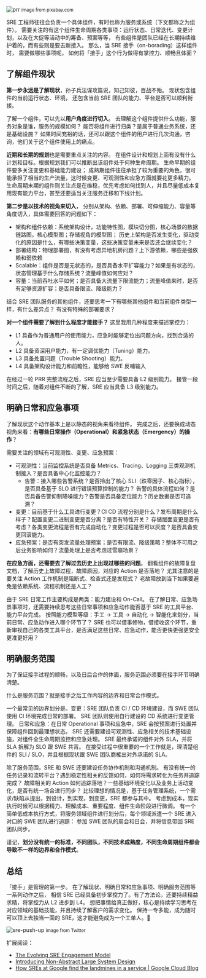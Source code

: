 

![prr](https://e25ba8-log4d-c.dijingchao.com/upload_dropbox/202106/prr.png)
<small>image from pixabay.com</small>

SRE 工程师往往会负责一个具体组件，有时也称为服务或系统（下文都称之为组件）。
需要关注的有这个组件生命周期各类事项：运行状态、日常迭代、变更计划，以及在大促等活动中的筹备、预案等等，
有些组件是团队已经在长期持续维护着的，而有些则是要去新接入。
那么，当 SRE 接手（on-borading）这样组件时， 需要做哪些事项呢，
如何将「接手」这个行为做得有掌控力、顺畅且体面？

## 了解组件现状

**第一步永远是了解现状**，孙子兵法谋攻篇说，知己知彼，百战不殆。
现状包含组件的当前运行状态、环境，
还包含当前 SRE 团队的能力、平台是否可以顺利衔接。

<!-- more -->

了解一个组件，可以先以**用户角度进行切入**。
去理解这个组件提供什么功能，服务对象是谁，服务的规模如何？
能否将组件进行归类？是属于普通业务系统，还是基础设施？
如果时间充裕的话，还可以跟这个组件的用户进行几次沟通，咨询，他们关于这个组件使用上的痛点。

**近期和长期的规划**也是需要重点关注的内容。
在组件设计和规划上面有没有什么计划和目标。根据规划我们可以推断出该组件处于何种生命周期。
生命早期的组件要多关注变更和基础能力建设；
成熟期组件往往承担了较为重要的角色，很可能承担了相当的生产流量，这时候变更、可观测性和应急方面就要花更多精力。
生命周期末期的组件则关注点是在维稳，优先考虑如何找到人，并且尽量低成本复用现有能力平台，甚至还要适当关注服务迁移和下线计划。

**第二步是以技术的视角来切入**，
分别从架构、依赖、部署、可伸缩能力、容量等角度切入，具体需要回答的问题如下：

- 架构和组件依赖：系统架构设计，功能特性图，模块切分图，核心场景的数据链路图，核心模型图；存储视角的模型图；
  历史上架构是否发生变化，驱动变化的原因是什么，有哪些决策变量，这些决策变量未来是否还会继续变化？
- 部署结构：物理部署图，有没有考虑异地机房问题？上下游依赖，哪些是强依赖和弱依赖
- Scalable：组件是否是无状态的，是否具备水平扩容能力？如果是有状态的，状态管理基于什么存储系统？流量峰值如何应对？
- 容量：当前吞吐水平如何；是否具备大流量下限流能力；流量峰值来时，是否有足够资源扩容；是否具备限流、降级能力？

结合 SRE 团队服务的其他组件，还要思考一下有哪些其他组件和当前组件类型一样，有什么差异点？
有没有特殊的部署要求？

**对一个组件需要了解到什么程度才能接手？** 这里我用几种程度来描述掌控力：

- L1 具备作为普通用户的使用能力，应急时能够定位出问题方向，找到合适的人。
- L2 具备资深用户能力，有一定调优能力（Tuning）能力。
- L3 具备处置问题（Trouble Shooting）能力。
- L4 具备架构设计能力和前瞻性，能够给 SWE 反哺输入

在经过一轮 PRR 完整流程之后，SRE 应当至少需要具备 L2 级别能力。
接管一段时间之后，随着对组件不断的了解，SRE 应当具备 L3 级别能力。

## 明确日常和应急事项

了解现状这个动作基本上是以静态的视角来看待组件。
完成之后，还要换成动态视角来看：**有哪些日常操作（Operational）和紧急状态（Emergency）的操作**？

需要关注的领域有可观测性、变更、应急预案：

- 可观测性：当前监控系统是否具备 Metrics、Tracing、Logging 三类观测机制接入？是否具备中心化监控能力？
  - 告警：接入哪些告警系统？是否拎出了核心 SLI（跌零因子、核心指标），是否具备基于 SLO 进行错误预算控制的能力？
    告警的具体流程如何？是否具备告警抑制降噪能力？告警是否具备定位能力？历史数据是否可追溯？
- 变更：目前基于什么工具进行变更？CI CD 流程分别是什么？发布周期是什么样子？配置变更二进制变更是否分离？是否有特性开关？
  存储层面变更是否有考虑？各类变更流程是否有完成自动化？变更过程是否可以灰度？是否具备变更回滚能力。
- 应急预案：是否有突发流量处理预案；是否有限流、降级策略？整体不可用之后业务影响如何？流量处理上是否考虑过雪崩场景？

**在应急方面，还需要去了解过去历史上出现过哪些的问题**。
翻看组件的故障复盘文档，了解历史上故障过程，故障原因，对应的 Action 是否落地？
尤其注意的是要关注 Action 工作机制是阻断式、检查式还是发现式？
老故障放到当下如果要避免是依赖系统、流程机制还是人工？

由于 SRE 日常工作主要构成是两类：能力建设和 On-Call。
在了解日常、应急场景事项时，还需要持续思考这些日常事项和应急动作能否基于 SRE 的工具平台、能力平台完成。
按照能力模型等级：手工 -> 工具 -> 自动化 -> 智能化来划分，当前日常、应急动作进入哪个环节了？
SRE 也可以借事修物，借接收这个环节，重新审视自己的各类工具平台，是否满足这些日常、应急动作，能否更快更强更安全更准更好用？

## 明确服务范围

为了保证接手过程的顺畅，以及日后合作的体面，服务范围必须要在接手环节明确清楚。

什么是服务范围？就是接手之后工作内容的边界和日常合作模式。

一个最常见的边界划分是。变更：SRE 团队负责 CI / CD 环境建设，而 SWE 团队使用 CI 环境完成日常的部署。
SRE 团队则使用自行建设的 CD 系统进行变更管理。
日常和应急：在日常 Operational 事项和应急中，SRE 会按预案进行处置并保障组件回到最理想状态。
SRE 还需要建设可观测性、应急相关的技术基础设施，对组件全生命周期监控和应急处理。
SRE 最终承诺的组件对外 SLA，并将 SLA 拆解为 SLO 跟 SWE 共背。
在接受过程中很重要的一个工作就是，理清楚组件的 SLI / SLO，并且根据现状跟 SWE 团队商榷出对外承诺的 SLA。

除了服务范围，SRE 和 SWE 还要建设任务协作机制和沟通机制。
有没有统一的任务记录和流转平台？遇到稳定性相关的反馈如何，如何将需求转化为任务并追踪完成？
故障相关的 Action 如何追踪落地？一些基础环境变化以及业务上活动变化，是否有统一场合进行同步？
比较理想的情况是，基于任务管理系统，一个需求/缺陷从提出，到设计，到实现，到变更，SRE 都参与其中。
考虑到成本，现实执行时候可以根据精力、理解成本、重要程度、组件生命阶段进行微调。
有一个简单低成本执行方式，将服务领域组件进行划分后，每个领域派遣一个 SRE 进入对口的 SWE 团队进行追踪：
参加 SWE 团队的周会和日会，并将信息带回 SRE 团队同步。

谨记，**划分没有统一的标准，不同团队，不同技术成熟度，不同生命周期组件都会导致不一样的边界和合作模式**。

## 总结

「接手」是管理的第一步。
在了解现状、明确日常和应急事项、明确服务范围等一系列动作之后，
相信 SRE 已经具备初步掌控力了。有了方法论，还要持续精益求精，将掌控力从 L2 进步到 L4。
想把事情给真正做好，核心是持续学习思考在对应领域的基础技能，并且持续了解客户的需求变化。
保持一专多能，成为随时可以顶上去独当一面的 SRE，这才能避免成为一个工单人。🐶

![sre-push-up](https://e25ba8-log4d-c.dijingchao.com/upload_dropbox/202106/sre-push-up.jpg)
<small>image from Twitter</small>

扩展阅读：

- [The Evolving SRE Engagement Model](https://sre.google/sre-book/evolving-sre-engagement-model/)
- [Introducing Non-Abstract Large System Design](https://sre.google/workbook/non-abstract-design/)
- [How SREs at Google find the landmines in a service | Google Cloud Blog](https://cloud.google.com/blog/products/gcp/how-sres-find-the-landmines-in-a-service-cre-life-lessons)

